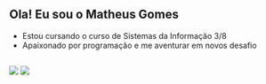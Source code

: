 ## Ola! Eu sou o Matheus Gomes


- Estou cursando o curso de Sistemas da Informação 3/8
- Apaixonado por programação e me aventurar em novos desafio
##
<div> 
 
  <a href="https://www.instagram.com/mth_g0mes/" target="_blank"><img src="https://img.shields.io/badge/-Instagram-%23E4405F?style=for-the-badge&logo=instagram&logoColor=white" target="_blank"></a>
  <a href="https://www.linkedin.com/in/matheus-gomes-92a021276/" target="_blank"><img src="https://img.shields.io/badge/-LinkedIn-%230077B5?style=for-the-badge&logo=linkedin&logoColor=white" target="_blank"></a> 
  
</div>
